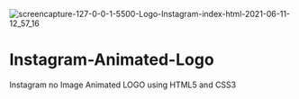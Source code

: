 ![screencapture-127-0-0-1-5500-Logo-Instagram-index-html-2021-06-11-12_57_16](https://user-images.githubusercontent.com/84829659/123125986-a41c4180-d466-11eb-9407-f69af48bcacb.png)
# Instagram-Animated-Logo
Instagram no Image Animated LOGO using HTML5 and CSS3
